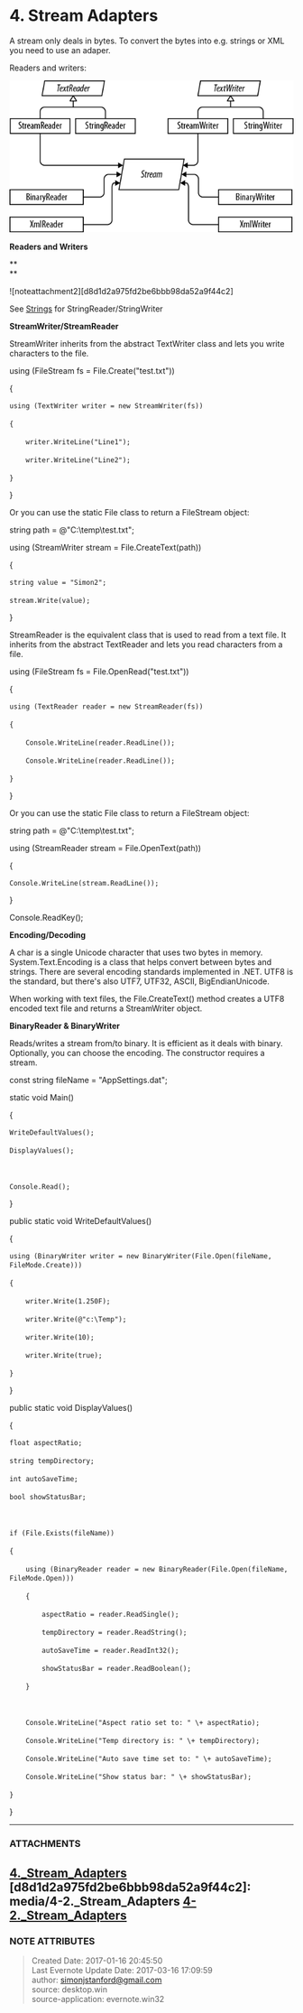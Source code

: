 # 4\. Stream Adapters

A stream only deals in bytes. To convert the bytes into e.g. strings or XML
you need to use an adaper.

  

Readers and writers:

  

  

![noteattachment1][b1804cebc9d7243dfccac4a24cc043f6]

  

  

 **Readers and Writers**

 **  
**

![noteattachment2][d8d1d2a975fd2be6bbb98da52a9f44c2]

  

See
[Strings](evernote:///view/26944639/s226/d4b023ca-52b3-4b24-aaea-37f1808de04e/d4b023ca-52b3-4b24-aaea-37f1808de04e/)
for StringReader/StringWriter

  

  

 **StreamWriter/StreamReader**

StreamWriter inherits from the abstract TextWriter class and lets you write
characters to the file.

  

  

using (FileStream fs = File.Create("test.txt"))

{

    using (TextWriter writer = new StreamWriter(fs))

    {

        writer.WriteLine("Line1");

        writer.WriteLine("Line2");

    }

}

  

Or you can use the static File class to return a FileStream object:

  

string path = @"C:\temp\test.txt";  

  

using (StreamWriter stream = File.CreateText(path))

{

    string value = "Simon2";

    stream.Write(value);

}

  

StreamReader is the equivalent class that is used to read from a text file. It
inherits from the abstract TextReader and lets you read characters from a
file.

  

using (FileStream fs = File.OpenRead("test.txt"))

{

    using (TextReader reader = new StreamReader(fs))

    {

        Console.WriteLine(reader.ReadLine());

        Console.WriteLine(reader.ReadLine());

    }

}

  

Or you can use the static File class to return a FileStream object:

  

string path = @"C:\temp\test.txt";  

  

using (StreamReader stream = File.OpenText(path))

{

    Console.WriteLine(stream.ReadLine());

}

  

Console.ReadKey();

  

  

 **Encoding/Decoding**

A char is a single Unicode character that uses two bytes in memory.
System.Text.Encoding is a class that helps convert between bytes and strings.
There are several encoding standards implemented in .NET. UTF8 is the
standard, but there's also UTF7, UTF32, ASCII, BigEndianUnicode.

  

When working with text files, the File.CreateText() method creates a UTF8
encoded text file and returns a StreamWriter object.

  

  

 **BinaryReader & BinaryWriter**

Reads/writes a stream from/to binary. It is efficient as it deals with binary.
Optionally, you can choose the encoding.  The constructor requires a stream.

  

const string fileName = "AppSettings.dat";

  

static void Main()

{

    WriteDefaultValues();

    DisplayValues();

  

    Console.Read();

}

  

public static void WriteDefaultValues()

{

    using (BinaryWriter writer = new BinaryWriter(File.Open(fileName, FileMode.Create)))

    {

        writer.Write(1.250F);

        writer.Write(@"c:\Temp");

        writer.Write(10);

        writer.Write(true);

    }

}

  

public static void DisplayValues()

{

    float aspectRatio;

    string tempDirectory;

    int autoSaveTime;

    bool showStatusBar;

  

    if (File.Exists(fileName))

    {

        using (BinaryReader reader = new BinaryReader(File.Open(fileName, FileMode.Open)))

        {

            aspectRatio = reader.ReadSingle();

            tempDirectory = reader.ReadString();

            autoSaveTime = reader.ReadInt32();

            showStatusBar = reader.ReadBoolean();

        }

  

        Console.WriteLine("Aspect ratio set to: " \+ aspectRatio);

        Console.WriteLine("Temp directory is: " \+ tempDirectory);

        Console.WriteLine("Auto save time set to: " \+ autoSaveTime);

        Console.WriteLine("Show status bar: " \+ showStatusBar);

    }

}

  

  


---
### ATTACHMENTS
[b1804cebc9d7243dfccac4a24cc043f6]: media/4._Stream_Adapters
[4._Stream_Adapters](media/4._Stream_Adapters)
[d8d1d2a975fd2be6bbb98da52a9f44c2]: media/4-2._Stream_Adapters
[4-2._Stream_Adapters](media/4-2._Stream_Adapters)
---
### NOTE ATTRIBUTES
>Created Date: 2017-01-16 20:45:50  
>Last Evernote Update Date: 2017-03-16 17:09:59  
>author: simonjstanford@gmail.com  
>source: desktop.win  
>source-application: evernote.win32  
<!--stackedit_data:
eyJoaXN0b3J5IjpbLTExNzM1MTk0MDldfQ==
-->